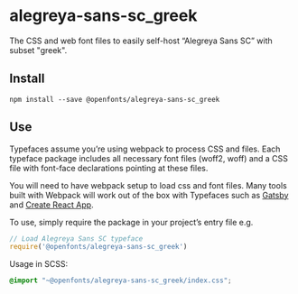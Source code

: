 
# alegreya-sans-sc_greek

The CSS and web font files to easily self-host “Alegreya Sans SC” with subset "greek".

## Install

`npm install --save @openfonts/alegreya-sans-sc_greek`

## Use

Typefaces assume you’re using webpack to process CSS and files. Each typeface
package includes all necessary font files (woff2, woff) and a CSS file with
font-face declarations pointing at these files.

You will need to have webpack setup to load css and font files. Many tools built
with Webpack will work out of the box with Typefaces such as [Gatsby](https://github.com/gatsbyjs/gatsby)
and [Create React App](https://github.com/facebookincubator/create-react-app).

To use, simply require the package in your project’s entry file e.g.

```javascript
// Load Alegreya Sans SC typeface
require('@openfonts/alegreya-sans-sc_greek')
```

Usage in SCSS:
```scss
@import "~@openfonts/alegreya-sans-sc_greek/index.css";
```
